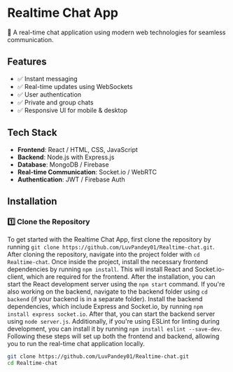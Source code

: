 # Realtime Chat App

🚀 A real-time chat application using modern web technologies for seamless communication.

## Features
- ✅ Instant messaging
- ✅ Real-time updates using WebSockets
- ✅ User authentication
- ✅ Private and group chats
- ✅ Responsive UI for mobile & desktop

## Tech Stack
- **Frontend**: React / HTML, CSS, JavaScript
- **Backend**: Node.js with Express.js
- **Database**: MongoDB / Firebase
- **Real-time Communication**: Socket.io / WebRTC
- **Authentication**: JWT / Firebase Auth

## Installation

### 1️⃣ Clone the Repository


To get started with the Realtime Chat App, first clone the repository by running `git clone https://github.com/LuvPandey01/Realtime-chat.git`. After cloning the repository, navigate into the project folder with `cd Realtime-chat`. Once inside the project, install the necessary frontend dependencies by running `npm install`. This will install React and Socket.io-client, which are required for the frontend. After the installation, you can start the React development server using the `npm start` command. If you're also working on the backend, navigate to the backend folder using `cd backend` (if your backend is in a separate folder). Install the backend dependencies, which include Express and Socket.io, by running `npm install express socket.io`. After that, you can start the backend server using `node server.js`. Additionally, if you're using ESLint for linting during development, you can install it by running `npm install eslint --save-dev`. Following these steps will set up both the frontend and backend, allowing you to run the real-time chat application locally.

```sh
git clone https://github.com/LuvPandey01/Realtime-chat.git
cd Realtime-chat

